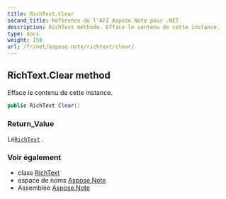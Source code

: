 ```yaml
---
title: RichText.Clear
second_title: Référence de l'API Aspose.Note pour .NET
description: RichText méthode. Efface le contenu de cette instance.
type: docs
weight: 150
url: /fr/net/aspose.note/richtext/clear/
---
```

## RichText.Clear method

Efface le contenu de cette instance.

```csharp
public RichText Clear()
```

### Return_Value

Le[`RichText`](../) .

### Voir également

* class [RichText](../)
* espace de noms [Aspose.Note](../../richtext/)
* Assemblée [Aspose.Note](../../../)


